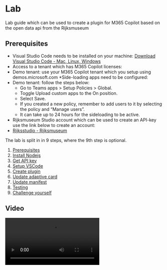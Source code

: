# Lab

Lab guide which can be used to create a plugin for M365 Copilot based on the open data api from the Rijksmuseum

## Prerequisites

*	Visual Studio Code needs to be installed on your machine: [Download Visual Studio Code - Mac, Linux, Windows](https://code.visualstudio.com/Download)
  * Access to a tenant which has M365 Copilot licenses:
*	Demo tenant: use your M365 Copilot tenant which you setup using demos.microsoft.com
*Side-loading apps need to be configured:
 *	Demo tenant: follow the steps below:
    *	Go to Teams apps > Setup Policies > Global.
    * Toggle Upload custom apps to the On position.
    * Select Save.
    * If you created a new policy, remember to add users to it by selecting the policy and “Manage users”.
    *	It can take up to 24 hours for the sideloading to be active.
*	Rijksmuseum Studio account which can be used to create an API-key use the link below to create an account:
  *	[Rijksstudio - Rijksmuseum](https://www.rijksmuseum.nl/en/rijksstudio)


The lab is split in in 9 steps, where the 9th step is optional.

1. [Prerequisites](step-1-prerequisites.md)
2. [Install Nodejs](step-2-nodejs.md)
3. [Get API key](step-3-get-api-key.md)
4. [Setup VSCode](step-4-setup-vscode.md)
5. [Create plugin](step-5-create-plugin.md)
6. [Update adaptive card](step-6-update-adaptivecard.md)
7. [Update manifest](step-7-update-manifest.md)
8. [Testing](step-8-testing.md)
9. [Challenge yourself](step-9-challenge-yourself.md)

## Video
<video src="/m365-copilot-plugin-rijksmuseum/assets/video/Searching%20for%20Rembrandt.mp4" width="300" />